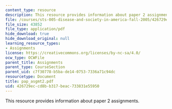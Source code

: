 ```yaml
---
content_type: resource
description: This resource provides information about paper 2 assignments.
file: /courses/sts-005-disease-and-society-in-america-fall-2005/426729eccd8bb317beac733831e55950_pap_asgmt2.pdf
file_size: 43852
file_type: application/pdf
hide_download: true
hide_download_original: null
learning_resource_types:
- Assignments
license: https://creativecommons.org/licenses/by-nc-sa/4.0/
ocw_type: OCWFile
parent_title: Assignments
parent_type: CourseSection
parent_uid: c7f30778-b5ba-de14-0753-7336a71c94dc
resourcetype: Document
title: pap_asgmt2.pdf
uid: 426729ec-cd8b-b317-beac-733831e55950
---
```

This resource provides information about paper 2 assignments.